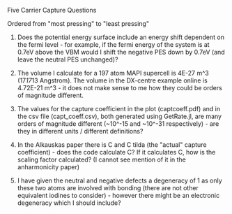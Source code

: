 Five Carrier Capture Questions

Ordered from "most pressing" to "least pressing"

1. Does the potential energy surface include an energy shift dependent on the fermi level - for example, if the fermi energy of the system is at 0.7eV above the VBM would I shift the negative PES down by 0.7eV (and leave the neutral PES unchanged)?

2. The volume I calculate for a 197 atom MAPI supercell is 4E-27 m^3 (17*17*13 Angstrom). The volume in the DX-centre example online is 4.72E-21 m^3 - it does not make sense to me how they could be orders of magnitude different.

3. The values for the capture coefficient in the plot (captcoeff.pdf) and in the csv file (capt_coeff.csv), both generated using GetRate.jl, are many orders of magnitude different (~10^-15 and ~10^-31 respectively) - are they in different units / different definitions?

4. In the Alkauskas paper there is C and C tilda (the "actual" capture coefficient) - does the code calculate C? If it calculates C, how is the scaling factor calculated? (I cannot see mention of it in the anharmonicity paper)

5. I have given the neutral and negative defects a degeneracy of 1 as only these two atoms are involved with bonding (there are not other equivalent iodines to consider) - however there might be an electronic degeneracy which I should include? 